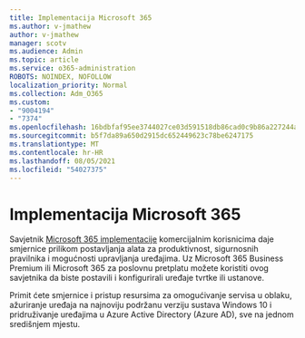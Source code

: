 ```yaml
---
title: Implementacija Microsoft 365
ms.author: v-jmathew
author: v-jmathew
manager: scotv
ms.audience: Admin
ms.topic: article
ms.service: o365-administration
ROBOTS: NOINDEX, NOFOLLOW
localization_priority: Normal
ms.collection: Adm_O365
ms.custom:
- "9004194"
- "7374"
ms.openlocfilehash: 16bdbfaf95ee3744027ce03d591518db86cad0c9b86a227244a908245501eb6d
ms.sourcegitcommit: b5f7da89a650d2915dc652449623c78be6247175
ms.translationtype: MT
ms.contentlocale: hr-HR
ms.lasthandoff: 08/05/2021
ms.locfileid: "54027375"
---
```

# <a name="deploy-microsoft-365"></a>Implementacija Microsoft 365

Savjetnik [Microsoft 365 implementacije](https://go.microsoft.com/fwlink/?linkid=2072646) komercijalnim korisnicima daje smjernice prilikom postavljanja alata za produktivnost, sigurnosnih pravilnika i mogućnosti upravljanja uređajima. Uz Microsoft 365 Business Premium ili Microsoft 365 za poslovnu pretplatu možete koristiti ovog savjetnika da biste postavili i konfigurirali uređaje tvrtke ili ustanove.

Primit ćete smjernice i pristup resursima za omogućivanje servisa u oblaku, ažuriranje uređaja na najnoviju podržanu verziju sustava Windows 10 i pridruživanje uređajima u Azure Active Directory (Azure AD), sve na jednom središnjem mjestu.
